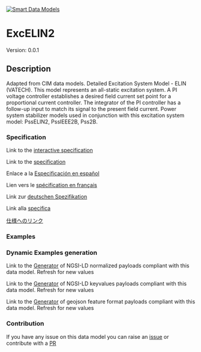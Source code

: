 [![Smart Data Models](https://smartdatamodels.org/wp-content/uploads/2022/01/SmartDataModels_logo.png "Logo")](https://smartdatamodels.org)
# ExcELIN2
Version: 0.0.1

## Description 

Adapted from CIM data models. Detailed Excitation System Model - ELIN (VATECH).  This model represents an all-static excitation system. A PI voltage controller establishes a desired field current set point for a proportional current controller. The integrator of the PI controller has a follow-up input to match its signal to the present field current.  Power system stabilizer models used in conjunction with this excitation system model: PssELIN2, PssIEEE2B, Pss2B.
### Specification

Link to the [interactive specification](https://swagger.lab.fiware.org/?url=https://smart-data-models.github.io/dataModel.EnergyCIM/ExcELIN2/swagger.yaml)

Link to the [specification](https://github.com/smart-data-models/dataModel.EnergyCIM/blob/master/ExcELIN2/doc/spec.md)

Enlace a la [Especificación en español](https://github.com/smart-data-models/dataModel.EnergyCIM/blob/master/ExcELIN2/doc/spec_ES.md)

Lien vers le [spécification en français](https://github.com/smart-data-models/dataModel.EnergyCIM/blob/master/ExcELIN2/doc/spec_FR.md)

Link zur [deutschen Spezifikation](https://github.com/smart-data-models/dataModel.EnergyCIM/blob/master/ExcELIN2/doc/spec_DE.md)

Link alla [specifica](https://github.com/smart-data-models/dataModel.EnergyCIM/blob/master/ExcELIN2/doc/spec_IT.md)

[仕様へのリンク](https://github.com/smart-data-models/dataModel.EnergyCIM/blob/master/ExcELIN2/doc/spec_JA.md)
### Examples
### Dynamic Examples generation

Link to the [Generator](https://smartdatamodels.org/extra/ngsi-ld_generator.php?schemaUrl=https://raw.githubusercontent.com/smart-data-models/dataModel.EnergyCIM/master/ExcELIN2/schema.json&email=info@smartdatamodels.org) of NGSI-LD normalized payloads compliant with this data model. Refresh for new values

Link to the [Generator](https://smartdatamodels.org/extra/ngsi-ld_generator_keyvalues.php?schemaUrl=https://raw.githubusercontent.com/smart-data-models/dataModel.EnergyCIM/master/ExcELIN2/schema.json&email=info@smartdatamodels.org) of NGSI-LD keyvalues payloads compliant with this data model. Refresh for new values

Link to the [Generator](https://smartdatamodels.org/extra/geojson_features_generator.php?schemaUrl=https://raw.githubusercontent.com/smart-data-models/dataModel.EnergyCIM/master/ExcELIN2/schema.json&email=info@smartdatamodels.org) of geojson feature format payloads compliant with this data model. Refresh for new values
### Contribution

 If you have any issue on this data model you can raise an [issue](https://github.com/smart-data-models/dataModel.EnergyCIM/issues)  or contribute with a [PR](https://github.com/smart-data-models/dataModel.EnergyCIM/pulls)